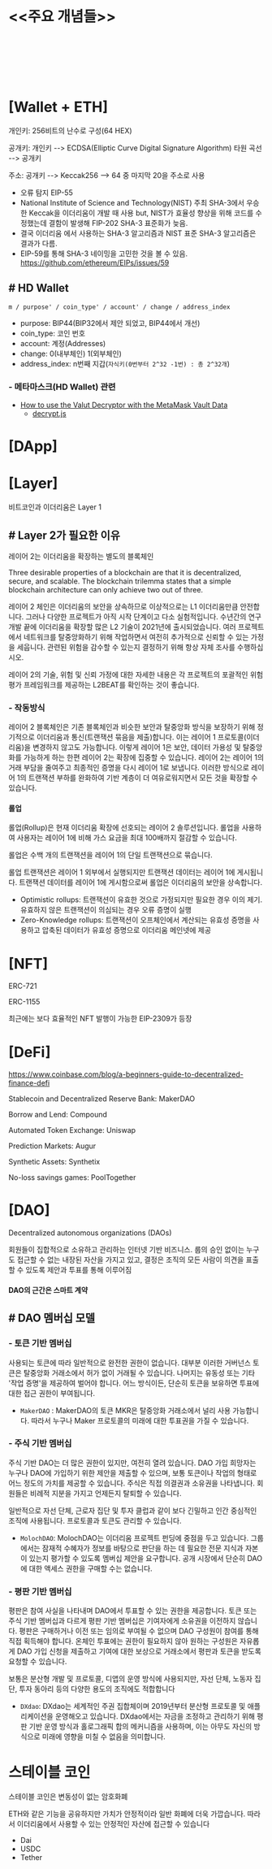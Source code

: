 # <<주요 개념들>>

<br><br><br><br><br>

# [Wallet + ETH]

개인키: 256비트의 난수로 구성(64 HEX)

공개키: 개인키 --> ECDSA(Elliptic Curve Digital Signature Algorithm) 타원 곡선 --> 공개키

주소: 공개키 --> Keccak256 --> 64 중 마지막 20을 주소로 사용
 - 오류 탐지 EIP-55
 - National Institute of Science and Technology(NIST) 주최 SHA-3에서 우승한 Keccak을 이더리움이 개발 때 사용 but, NIST가 효율성 향상을 위해 코드를 수정했는데 결함이 발생해 FIP-202 SHA-3 표준화가 늦음.
 - 결국 이더리움 에서 사용하는 SHA-3 알고리즘과 NIST 표준 SHA-3 알고리즘은 결과가 다름.
 - EIP-59를 통해 SHA-3 네이밍을 고민한 것을 볼 수 있음. https://github.com/ethereum/EIPs/issues/59

## # HD Wallet

```
m / purpose' / coin_type' / account' / change / address_index
```

 - purpose: BIP44(BIP32에서 제안 되었고, BIP44에서 개선)
 - coin_type: 코인 번호
 - account: 계정(Addresses)
 - change: 0(내부체인) 1(외부체인)
 - address_index: n번째 지갑(`자식키(0번부터 2^32 -1번) : 총 2^32개`)



### - 메타마스크(HD Wallet) 관련

 - [How to use the Valut Decryptor with the MetaMask Vault Data](https://metamask.zendesk.com/hc/en-us/articles/360018766351-How-to-use-the-Vault-Decryptor-with-the-MetaMask-Vault-Data)
    - [decrypt.js](https://github.com/nujabes403/metamaskVaultDecrypt/blob/418dcf103060cc0102c2d93e2d502c7caf7021ca/decrypt.js#L166)

# [DApp]

# [Layer]

비트코인과 이더리움은 Layer 1

## # Layer 2가 필요한 이유

레이어 2는 이더리움을 확장하는 별도의 블록체인

Three desirable properties of a blockchain are that it is decentralized, secure, and scalable. The blockchain trilemma states that a simple blockchain architecture can only achieve two out of three.

레이어 2 체인은 이더리움의 보안을 상속하므로 이상적으로는 L1 이더리움만큼 안전합니다. 그러나 다양한 프로젝트가 아직 시작 단계이고 다소 실험적입니다. 수년간의 연구 개발 끝에 이더리움을 확장할 많은 L2 기술이 2021년에 출시되었습니다. 여러 프로젝트에서 네트워크를 탈중앙화하기 위해 작업하면서 여전히 추가적으로 신뢰할 수 있는 가정을 세웁니다. 관련된 위험을 감수할 수 있는지 결정하기 위해 항상 자체 조사를 수행하십시오.

레이어 2의 기술, 위험 및 신뢰 가정에 대한 자세한 내용은 각 프로젝트의 포괄적인 위험 평가 프레임워크를 제공하는 L2BEAT를 확인하는 것이 좋습니다.

### - 작동방식

레이어 2 블록체인은 기존 블록체인과 비슷한 보안과 탈중앙화 방식을 보장하기 위해 정기적으로 이더리움과 통신(트랜잭션 묶음을 제출)합니다. 이는 레이어 1 프로토콜(이더리움)을 변경하지 않고도 가능합니다. 이렇게 레이어 1은 보안, 데이터 가용성 및 탈중앙화를 가능하게 하는 한편 레이어 2는 확장에 집중할 수 있습니다. 레이어 2는 레이어 1의 거래 부담을 줄여주고 최종적인 증명을 다시 레이어 1로 보냅니다. 이러한 방식으로 레이어 1의 트랜잭션 부하를 완화하여 기반 계층이 더 여유로워지면서 모든 것을 확장할 수 있습니다.

#### 롤업

롤업(Rollup)은 현재 이더리움 확장에 선호되는 레이어 2 솔루션입니다. 롤업을 사용하여 사용자는 레이어 1에 비해 가스 요금을 최대 100배까지 절감할 수 있습니다.

롤업은 수백 개의 트랜잭션을 레이어 1의 단일 트랜잭션으로 묶습니다.

롤업 트랜잭션은 레이어 1 외부에서 실행되지만 트랜잭션 데이터는 레이어 1에 게시됩니다. 트랜잭션 데이터를 레이어 1에 게시함으로써 롤업은 이더리움의 보안을 상속합니다.

 - Optimistic rollups: 트랜잭션이 유효한 것으로 가정되지만 필요한 경우 이의 제기. 유효하지 않은 트랜잭션이 의심되는 경우 오류 증명이 실행
 - Zero-Knowledge rollups: 트랜잭션이 오프체인에서 계산되는 유효성 증명을 사용하고 압축된 데이터가 유효성 증명으로 이더리움 메인넷에 제공

# [NFT]

ERC-721

ERC-1155

최근에는 보다 효율적인 NFT 발행이 가능한 EIP-2309가 등장


# [DeFi]

https://www.coinbase.com/blog/a-beginners-guide-to-decentralized-finance-defi

Stablecoin and Decentralized Reserve Bank: MakerDAO

Borrow and Lend: Compound

Automated Token Exchange: Uniswap

Prediction Markets: Augur

Synthetic Assets: Synthetix

No-loss savings games: PoolTogether

# [DAO]

Decentralized autonomous organizations (DAOs)

회원들이 집합적으로 소유하고 관리하는 인터넷 기반 비즈니스. 룹의 승인 없이는 누구도 접근할 수 없는 내장된 자산을 가지고 있고, 결정은 조직의 모든 사람이 의견을 표출할 수 있도록 제안과 투표를 통해 이루어짐

#### DAO의 근간은 스마트 계약

## # DAO 멤버십 모델

### - 토큰 기반 멤버십

사용되는 토큰에 따라 일반적으로 완전한 권한이 없습니다. 대부분 이러한 거버넌스 토큰은 탈중앙화 거래소에서 허가 없이 거래될 수 있습니다. 나머지는 유동성 또는 기타 '작업 증명'을 제공하여 벌어야 합니다. 어느 방식이든, 단순히 토큰을 보유하면 투표에 대한 접근 권한이 부여됩니다.

 - `MakerDAO` : MakerDAO의 토큰 MKR은 탈중앙화 거래소에서 널리 사용 가능합니다. 따라서 누구나 Maker 프로토콜의 미래에 대한 투표권을 가질 수 있습니다.

### - 주식 기반 멤버십

주식 기반 DAO는 더 많은 권한이 있지만, 여전히 열려 있습니다. DAO 가입 희망자는 누구나 DAO에 가입하기 위한 제안을 제출할 수 있으며, 보통 토큰이나 작업의 형태로 어느 정도의 가치를 제공할 수 있습니다. 주식은 직접 의결권과 소유권을 나타냅니다. 회원들은 비례적 지분을 가지고 언제든지 탈퇴할 수 있습니다.

일반적으로 자선 단체, 근로자 집단 및 투자 클럽과 같이 보다 긴밀하고 인간 중심적인 조직에 사용됩니다. 프로토콜과 토큰도 관리할 수 있습니다.

 - `MolochDAO`: MolochDAO는 이더리움 프로젝트 펀딩에 중점을 두고 있습니다. 그룹에서는 잠재적 수혜자가 정보를 바탕으로 판단을 하는 데 필요한 전문 지식과 자본이 있는지 평가할 수 있도록 멤버십 제안을 요구합니다. 공개 시장에서 단순히 DAO에 대한 액세스 권한을 구매할 수는 없습니다.

 ### - 평판 기반 멤버십

평판은 참여 사실을 나타내며 DAO에서 투표할 수 있는 권한을 제공합니다. 토큰 또는 주식 기반 멤버십과 다르게 평판 기반 멤버십은 기여자에게 소유권을 이전하지 않습니다. 평판은 구매하거나 이전 또는 임의로 부여될 수 없으며 DAO 구성원이 참여를 통해 직접 획득해야 합니다. 온체인 투표에는 권한이 필요하지 않아 원하는 구성원은 자유롭게 DAO 가입 신청을 제출하고 기여에 대한 보상으로 거래소에서 평판과 토큰을 받도록 요청할 수 있습니다.

보통은 분산형 개발 및 프로토콜, 디앱의 운영 방식에 사용되지만, 자선 단체, 노동자 집단, 투자 동아리 등의 다양한 용도의 조직에도 적합합니다

 - `DXdao`: DXdao는 세계적인 주권 집합체이며 2019년부터 분산형 프로토콜 및 애플리케이션을 운영해오고 있습니다. DXdao에서는 자금을 조정하고 관리하기 위해 평판 기반 운영 방식과 홀로그래픽 합의 메커니즘을 사용하며, 이는 아무도 자신의 방식으로 미래에 영향을 미칠 수 없음을 의미합니다.

# 스테이블 코인

스테이블 코인은 변동성이 없는 암호화폐

 ETH와 같은 기능을 공유하지만 가치가 안정적이라 일반 화폐에 더욱 가깝습니다. 따라서 이더리움에서 사용할 수 있는 안정적인 자산에 접근할 수 있습니다

 - Dai
 - USDC
 - Tether